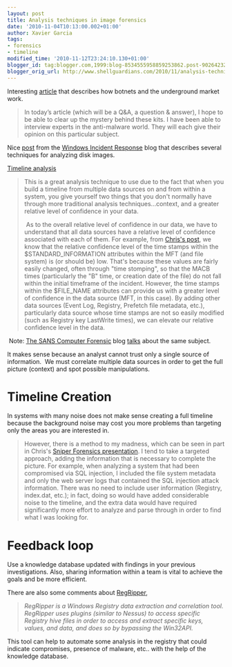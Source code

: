 ```yaml
---
layout: post
title: Analysis techniques in image forensics
date: '2010-11-04T10:13:00.002+01:00'
author: Xavier Garcia
tags:
- forensics
- timeline
modified_time: '2010-11-12T23:24:10.130+01:00'
blogger_id: tag:blogger.com,1999:blog-8534555958859253862.post-902642328512304842
blogger_orig_url: http://www.shellguardians.com/2010/11/analysis-techniques-in-image-forensics.html
---
```

Interesting [article](http://malwaredatabase.net/blog/index.php/2010/10/25/the-botnet-wars-a-qa/) that describes how botnets and the underground market work.  

> In today’s article (which will be a Q&A, a question & answer), I hope to be able to clear up the mystery behind these kits. I have been able to interview experts in the anti-malware world. They will each give their opinion on this particular subject.

Nice [post](http://windowsir.blogspot.com/2010/10/analysis-techniques.html) from the [Windows Incident Response](http://windowsir.blogspot.com/) blog that describes several techniques for analyzing disk images.  
  
[Timeline analysis](http://windowsir.blogspot.com/2010/07/more-timeline-stuff.html)  

> This is a great analysis technique to use due to the fact that when you build a timeline from multiple data sources on and from within a system, you give yourself two things that you don't normally have through more traditional analysis techniques...context, and a greater relative level of confidence in your data.
>
>  As to the overall relative level of confidence in our data, we have to understand that all data sources have a relative level of confidence associated with each of them. For example, from [Chris's post](http://thedigitalstandard.blogspot.com/2010/10/not-so-perfect-keylogger.html), we know that the relative confidence level of the time stamps within the $STANDARD\_INFORMATION attributes within the MFT (and file system) is (or should be) low. That's because these values are fairly easily changed, often through "time stomping", so that the MACB times (particularly the "B" time, or creation date of the file) do not fall within the initial timeframe of the incident. However, the time stamps within the $FILE\_NAME attributes can provide us with a greater level of confidence in the data source (MFT, in this case). By adding other data sources (Event Log, Registry, Prefetch file metadata, etc.), particularly data source whose time stamps are not so easily modified (such as Registry key LastWrite times), we can elevate our relative confidence level in the data.

 Note: [The SANS Computer Forensic](https://blogs.sans.org/computer-forensics) blog [talks](https://blogs.sans.org/computer-forensics/2010/11/02/digital-forensics-time-stamp-manipulation/) about the same subject.  
  
It makes sense because an analyst cannot trust only a single source of information.  We must correlate multiple data sources in order to get the full picture (context) and spot possible manipulations.  
  
  
Timeline Creation  
=================
In systems with many noise does not make sense creating a full timeline because the background noise may cost you more problems than targeting only the areas you are interested in.  

> However, there is a method to my madness, which can be seen in part in Chris's [Sniper Forensics presentation](http://thedigitalstandard.blogspot.com/2010/10/sector-2010-debuting-sf2.html). I tend to take a targeted approach, adding the information that is necessary to complete the picture. For example, when analyzing a system that had been compromised via SQL injection, I included the file system metadata and only the web server logs that contained the SQL injection attack information. There was no need to include user information (Registry, index.dat, etc.); in fact, doing so would have added considerable noise to the timeline, and the extra data would have required significantly more effort to analyze and parse through in order to find what I was looking for.

Feedback loop
=============
Use a knowledge database updated with findings in your previous investigations. Also, sharing information within a team is vital to achieve the goals and be more efficient.  
  
There are also some comments about [RegRipper](http://regripper.net/?page_id=120),  
  

> _RegRipper is a Windows Registry data extraction and correlation tool. RegRipper uses plugins (similar to Nessus) to access specific Registry hive files in order to access and extract specific keys, values, and data, and does so by bypassing the Win32API._

  
This tool can help to automate some analysis in the registry that could indicate compromises, presence of malware, etc.. with the help of the knowledge database.
